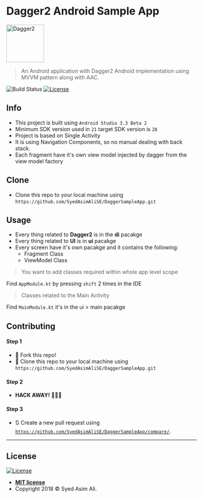 # Dagger2 Android Sample App

<img src="https://user-images.githubusercontent.com/44644354/47969132-ed8ca800-e094-11e8-8bee-041de4146364.png" title="Dagger2" alt="Dagger2" width=100 height=100>

> An Android application with Dagger2 Android implementation using MVVM pattern along with AAC.


![Build Status](http://img.shields.io/travis/badges/badgerbadgerbadger.svg?style=flat-square)
 [![License](http://img.shields.io/:license-mit-blue.svg?style=flat-square)](http://badges.mit-license.org) 

## Info

- This project is built using `Android Studio 3.3 Beta 2`
- Minimum SDK version used in `21` target SDK version is `28`
- Project is based on Single Activity
- It is using Navigation Components, so no manual dealing with back stack.
- Each fragment have it's own view model injected by dagger from the view model factory

## Clone

- Clone this repo to your local machine using `https://github.com/SyedAsimAliSE/DaggerSampleApp.git`

## Usage

- Every thing related to <b>Dagger2</b> is in the <b>di</b> pacakge 
- Every thing related to <b>UI</b> is in <b>ui</b> pacakge
- Every screen have it's own pacakge and it contains the following:
  - Fragment Class
  - ViewModel Class  

> You want to add classes required within whole app level scope 

 Find `AppModule.kt` by pressing `shift` 2 times in the IDE

> Classes related to the Main Activity 

Find `MainModule.kt` it's in the ui > main pacakge


## Contributing

#### Step 1

- 🍴 Fork this repo!
- 👯 Clone this repo to your local machine using `https://github.com/SyedAsimAliSE/DaggerSampleApp.git`

#### Step 2

- **HACK AWAY!** 🔨🔨🔨

#### Step 3

- 🔃 Create a new pull request using <a href="https://github.com/SyedAsimAliSE/DaggerSampleApp/compare/" target="_blank">`https://github.com/SyedAsimAliSE/DaggerSampleApp/compare/`</a>.

---


## License

[![License](http://img.shields.io/:license-mit-blue.svg?style=flat-square)](http://badges.mit-license.org)

- **[MIT license](http://opensource.org/licenses/mit-license.php)**
- Copyright 2018 © Syed Asim Ali.
